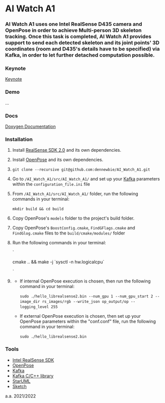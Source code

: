 <p>
    <div text-align="center">
        <h1> AI Watch A1 </h1>
    </div>
    <div text-align="justify">
        <h3> AI Watch A1 uses one Intel RealSense D435 camera and OpenPose in order to achieve Multi-person 3D skeleton tracking. Once this task is completed, AI Watch A1 provides support to send each detected skeleton and its joint points' 3D coordinates (room and D435's details have to be specified) via Kafka, in order to let further detached computation possible.
        </h3>
    </div>
    <div text-align="center>
        <img src="https://github.com/dennewbie/AI_Watch_A1/blob/main/design/eye_small_white%402x.png" width="400">
    </div>
</p>

<p><div></div></p>

### Keynote
[Keynote](...)



### Demo
...



### Docs
[Doxygen Documentation](https://dennewbie.github.io/AI_Watch_A1/doc/index.html)



### Installation
1. Install [RealSense SDK 2.0](https://github.com/IntelRealSense/librealsense) and its own dependencies.

2. Install [OpenPose](https://github.com/CMU-Perceptual-Computing-Lab/openpose) and its own dependencies.
3. `git clone --recursive git@github.com:dennewbie/AI_Watch_A1.git`
4. Go to `/AI_Watch_A1/src/AI_Watch_A1/` and set up your [Kafka](https://github.com/edenhill/librdkafka) parameters within the `configuration_file.ini` file
5. From `/AI_Watch_A1/src/AI_Watch_A1/` folder, run the following commands in your terminal:
   
   `mkdir build && cd build`
   
6. Copy OpenPose's `models` folder to the project's build folder.
7. Copy OpenPose's `BoostConfig.cmake`, `FindGFlags.cmake` and `FindGlog.cmake` files  to the `build/cmake/modules/` folder

8. Run the following commands in your terminal:
   
   `

   cmake .. && make -j \`sysctl -n hw.logicalcpu\`

   `
   
9. 
    - If internal OpenPose execution is chosen, then run the following command in your terminal:
   
        `sudo ./hello_librealsense2.bin --num_gpu 1 --num_gpu_start 2 --image_dir rs_images/rgb --write_json op_output/op --logging_level 255`
   
   - If external OpenPose execution is chosen, then set up your OpenPose parameters 
   within the "conf.conf" file, run the following command in your terminal:

        `sudo ./hello_librealsense2.bin`



### Tools
- [Intel RealSense SDK](https://github.com/IntelRealSense/librealsense)
- [OpenPose](https://github.com/CMU-Perceptual-Computing-Lab/openpose)
- [Kafka](https://kafka.apache.org/)
- [Kafka C/C++ library](https://github.com/edenhill/librdkafka)
- [StarUML](https://staruml.io/)
- [Sketch](https://www.sketch.com/)

a.a. 2021/2022